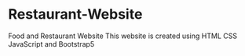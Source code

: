 # Restaurant-Website

Food and Restaurant Website
This website is created using HTML CSS JavaScript and Bootstrap5
